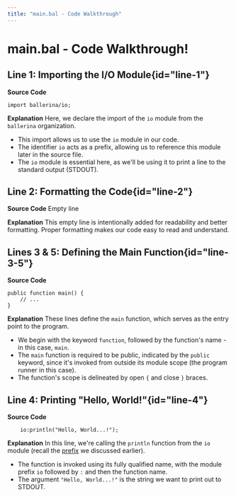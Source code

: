 ```yaml
---
title: "main.bal - Code Walkthrough"
---
```


# main.bal - Code Walkthrough!

## Line 1: Importing the I/O Module{id="line-1"}

**Source Code**
```ballerina {linenos=table,linenostart=1}
import ballerina/io;
```

**Explanation**
Here, we declare the import of the `io` module from the `ballerina` organization. 
- This import allows us to use the `io` module in our code.
- The identifier `io` acts as a prefix, allowing us to reference this module later in the source file.
- The `io` module is essential here, as we'll be using it to print a line to the standard output (STDOUT).

## Line 2: Formatting the Code{id="line-2"}

**Source Code**
Empty line

**Explanation**
This empty line is intentionally added for readability and better formatting. Proper formatting makes our code easy to read and understand.

## Lines 3 & 5: Defining the Main Function{id="line-3-5"}

**Source Code**
```ballerina {linenos=table,linenostart=3}
public function main() {
    // ...
}
```

**Explanation**
These lines define the `main` function, which serves as the entry point to the program. 
- We begin with the keyword `function`, followed by the function's name - in this case, `main`.
- The `main` function is required to be public, indicated by the `public` keyword, since it's invoked from outside its module scope (the program runner in this case).
- The function's scope is delineated by open `{` and close `}` braces.

## Line 4: Printing "Hello, World!"{id="line-4"}

**Source Code**
```ballerina {linenos=table,linenostart=4}
    io:println("Hello, World...!");
```

**Explanation**
In this line, we're calling the `println` function from the `io` module (recall the [prefix](#line-1) we discussed earlier). 
- The function is invoked using its fully qualified name, with the module prefix `io` followed by `:` and then the function name.
- The argument `"Hello, World...!"` is the string we want to print out to STDOUT.

